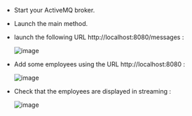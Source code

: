 - Start your ActiveMQ broker.
- Launch the main method.
- launch the following URL http://localhost:8080/messages :

  ![image](https://github.com/user-attachments/assets/776f3d17-7cdb-48c3-bfea-8f7a1ab8ee9a)


- Add some employees using the URL http://localhost:8080 :

  ![image](https://github.com/user-attachments/assets/830f73c9-2404-40dd-97c6-e8446b9fc35c)

- Check that the employees are displayed in streaming :

  ![image](https://github.com/user-attachments/assets/b365dde6-cb3a-4389-a55c-594214b37b36)



  

  

